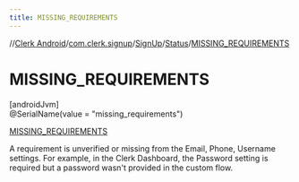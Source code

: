 ```yaml
---
title: MISSING_REQUIREMENTS
---
```

//[Clerk Android](../../../../../index.html)/[com.clerk.signup](../../../index.html)/[SignUp](../../index.html)/[Status](../index.html)/[MISSING_REQUIREMENTS](index.html)



# MISSING_REQUIREMENTS



[androidJvm]\
@SerialName(value = &quot;missing_requirements&quot;)



[MISSING_REQUIREMENTS](index.html)



A requirement is unverified or missing from the Email, Phone, Username settings. For example, in the Clerk Dashboard, the Password setting is required but a password wasn't provided in the custom flow.


